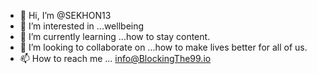 - 👋 Hi, I’m @SEKHON13
- 👀 I’m interested in ...wellbeing
- 🌱 I’m currently learning ...how to stay content.
- 💞️ I’m looking to collaborate on ...how to make lives better for all of us.
- 📫 How to reach me ... info@BlockingThe99.io

<!---
SEKHON13/SEKHON13 is a ✨ special ✨ repository because its `README.md` (this file) appears on your GitHub profile.
You can click the Preview link to take a look at your changes.
--->
